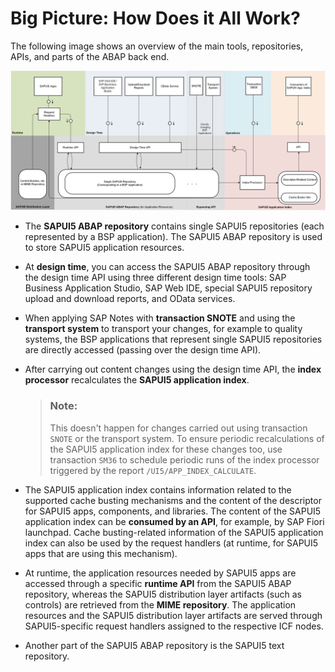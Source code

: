 <!-- loiofc4f8ef3b8854442b519b8b3e809de03 -->

# Big Picture: How Does it All Work?

The following image shows an overview of the main tools, repositories, APIs, and parts of the ABAP back end.

![](images/Big_Picture_473a10a.png) 

-   The **SAPUI5 ABAP repository** contains single SAPUI5 repositories \(each represented by a BSP application\). The SAPUI5 ABAP repository is used to store SAPUI5 application resources.
-   At **design time**, you can access the SAPUI5 ABAP repository through the design time API using three different design time tools: SAP Business Application Studio, SAP Web IDE, special SAPUI5 repository upload and download reports, and OData services.
-   When applying SAP Notes with **transaction SNOTE** and using the **transport system** to transport your changes, for example to quality systems, the BSP applications that represent single SAPUI5 repositories are directly accessed \(passing over the design time API\).
-   After carrying out content changes using the design time API, the **index processor** recalculates the **SAPUI5 application index**.

    > ### Note:  
    > This doesn't happen for changes carried out using transaction `SNOTE` or the transport system. To ensure periodic recalculations of the SAPUI5 application index for these changes too, use transaction `SM36` to schedule periodic runs of the index processor triggered by the report `/UI5/APP_INDEX_CALCULATE`.

-   The SAPUI5 application index contains information related to the supported cache busting mechanisms and the content of the descriptor for SAPUI5 apps, components, and libraries. The content of the SAPUI5 application index can be **consumed by an API**, for example, by SAP Fiori launchpad. Cache busting-related information of the SAPUI5 application index can also be used by the request handlers \(at runtime, for SAPUI5 apps that are using this mechanism\).
-   At runtime, the application resources needed by SAPUI5 apps are accessed through a specific **runtime API** from the SAPUI5 ABAP repository, whereas the SAPUI5 distribution layer artifacts \(such as controls\) are retrieved from the **MIME repository**. The application resources and the SAPUI5 distribution layer artifacts are served through SAPUI5-specific request handlers assigned to the respective ICF nodes.
-   Another part of the SAPUI5 ABAP repository is the SAPUI5 text repository.


